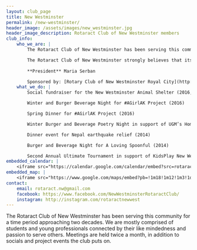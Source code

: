 ```yaml
---
layout: club_page
title: New Westminster
permalink: /new-westminster/
header_image: /assets/images/new_westminster.jpg
header_image_description: Rotaract Club of New Westminster members
club_info:
    who_we_are: |
        The Rotaract Club of New Westminster has been serving this community for a time period approaching two decades. We are mostly comprised of students and young professionals connected by their like mindedness and passion to serve others. Meetings are held twice a month, in addition to socials and project events the club puts on.

        The Rotaract Club of New Westminster strongly believes that its success comes directly from the passion that each member of the club holds. This allows the members to completely divulge into each project that they are a part of. With teamwork and passion, they believe any project can gain momentum and be fully capable of success.
        
        **President** Maria Serban

        Sponsored by: [Rotary Club of New Westminster Royal City](http://www.royalcityrotary.ca/) and [Rotary Club of New Westminster](http://www.newwestrotary.ca/)
    what_we_do: |
        Social fundraiser for the New Westminster Animal Shelter (2016, 2017)

        Winter and Burger Beverage Night for #AGirlAK Project (2016)

        Spring Dinner for #AGirlAK Project (2016)

        Winter Burger and Beverage Poetry Night in support of UGM’s Homeless Outreach Programs (2015)

        Dinner event for Nepal earthquake relief (2014)

        Burger and Beverage Night for A Loving Spoonful (2014)

        Second Annual Ultimate Tournament in support of KidsPlay New West  (2013, 2014)
embedded_calendar: |
    <iframe src="https://calendar.google.com/calendar/embed?src=rotaract.nw%40gmail.com&amp;ctz=America/Vancouver" style="border: 0" scrolling="no" width="800" height="600" frameborder="0"></iframe>
embedded_map: |
    <iframe src="https://www.google.com/maps/embed?pb=!1m18!1m12!1m3!1d2605.691357705569!2d-123.00653858428404!3d49.22538017932514!2m3!1f0!2f0!3f0!3m2!1i1024!2i768!4f13.1!3m3!1m2!1s0x410b7f3f71654fdf%3A0x6823eff1bd41a100!2sBurnaby+Neighbourhood+House!5e0!3m2!1spt-BR!2sca!4v1509994912768" style="border: 0px none; pointer-events: none;" allowfullscreen="" width="600" height="600" frameborder="0"></iframe>
contact:
    email: rotaract.nw@gmail.com
    facebook: https://www.facebook.com/NewWestminsterRotaractClub/
    instagram: http://instagram.com/rotaractnewwest
---
```


The Rotaract Club of New Westminster has been serving this community for a time period approaching two decades. We are mostly comprised of students and young professionals connected by their like mindedness and passion to serve others. Meetings are held twice a month, in addition to socials and project events the club puts on.
